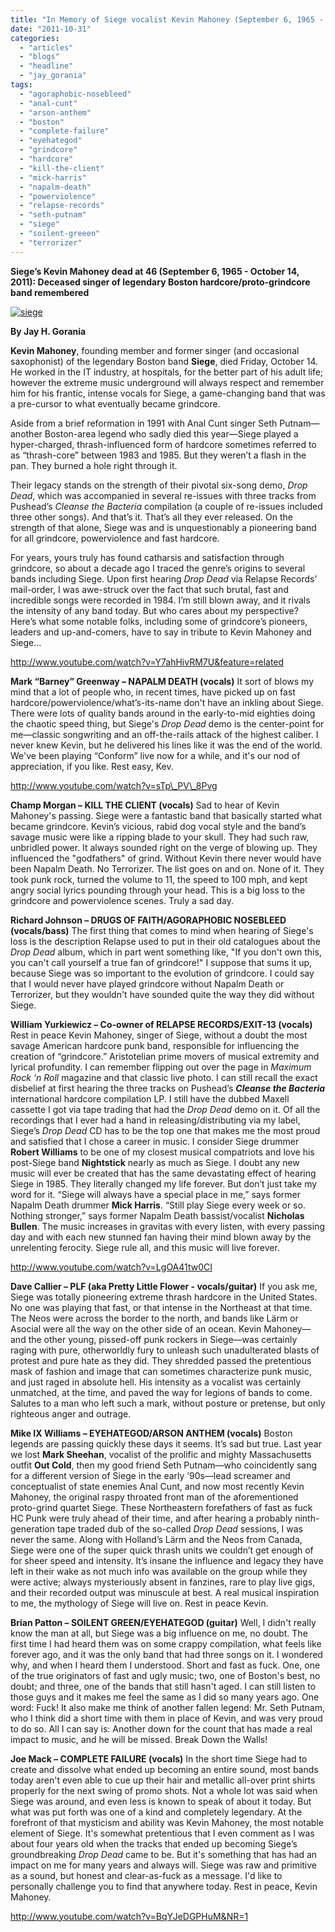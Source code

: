 ```yaml
---
title: "In Memory of Siege vocalist Kevin Mahoney (September 6, 1965 - October 14, 2011)"
date: "2011-10-31"
categories: 
  - "articles"
  - "blogs"
  - "headline"
  - "jay_gorania"
tags: 
  - "agoraphobic-nosebleed"
  - "anal-cunt"
  - "arson-anthem"
  - "boston"
  - "complete-failure"
  - "eyehategod"
  - "grindcore"
  - "hardcore"
  - "kill-the-client"
  - "mick-harris"
  - "napalm-death"
  - "powerviolence"
  - "relapse-records"
  - "seth-putnam"
  - "siege"
  - "soilent-greeen"
  - "terrorizer"
---
```


**Siege’s Kevin Mahoney dead at 46 (September 6, 1965 - October 14, 2011): Deceased singer of legendary Boston hardcore/proto-grindcore band remembered**

[![](http://www.hellbound.ca/wp-content/uploads/2011/10/siege.jpg "siege")](http://www.hellbound.ca/wp-content/uploads/2011/10/siege.jpg)

**By Jay H. Gorania**

**Kevin Mahoney**, founding member and former singer (and occasional saxophonist) of the legendary Boston band **Siege**, died Friday, October 14. He worked in the IT industry, at hospitals, for the better part of his adult life; however the extreme music underground will always respect and remember him for his frantic, intense vocals for Siege, a game-changing band that was a pre-cursor to what eventually became grindcore.

Aside from a brief reformation in 1991 with Anal Cunt singer Seth Putnam—another Boston-area legend who sadly died this year—Siege played a hyper-charged, thrash-influenced form of hardcore sometimes referred to as “thrash-core” between 1983 and 1985. But they weren’t a flash in the pan. They burned a hole right through it.

Their legacy stands on the strength of their pivotal six-song demo, _Drop Dead_, which was accompanied in several re-issues with three tracks from Pushead’s _Cleanse the Bacteria_ compilation (a couple of re-issues included three other songs). And that’s it. That’s all they ever released. On the strength of that alone, Siege was and is unquestionably a pioneering band for all grindcore, powerviolence and fast hardcore.

For years, yours truly has found catharsis and satisfaction through grindcore, so about a decade ago I traced the genre’s origins to several bands including Siege. Upon first hearing _Drop Dead_ via Relapse Records’ mail-order, I was awe-struck over the fact that such brutal, fast and incredible songs were recorded in 1984. I’m still blown away, and it rivals the intensity of any band today. But who cares about my perspective? Here’s what some notable folks, including some of grindcore’s pioneers, leaders and up-and-comers, have to say in tribute to Kevin Mahoney and Siege…

http://www.youtube.com/watch?v=Y7ahHivRM7U&feature=related

**Mark “Barney” Greenway – NAPALM DEATH (vocals)** It sort of blows my mind that a lot of people who, in recent times, have picked up on fast hardcore/powerviolence/what’s-its-name don't have an inkling about Siege. There were lots of quality bands around in the early-to-mid eighties doing the chaotic speed thing, but Siege's _Drop Dead_ demo is the center-point for me—classic songwriting and an off-the-rails attack of the highest caliber. I never knew Kevin, but he delivered his lines like it was the end of the world. We've been playing “Conform” live now for a while, and it's our nod of appreciation, if you like. Rest easy, Kev.

http://www.youtube.com/watch?v=sTp\_PV\_8Pvg

**Champ Morgan – KILL THE CLIENT (vocals)** Sad to hear of Kevin Mahoney's passing. Siege were a fantastic band that basically started what became grindcore. Kevin’s vicious, rabid dog vocal style and the band’s savage music were like a ripping blade to your skull. They had such raw, unbridled power. It always sounded right on the verge of blowing up. They influenced the "godfathers" of grind. Without Kevin there never would have been Napalm Death. No Terrorizer. The list goes on and on. None of it. They took punk rock, turned the volume to 11, the speed to 100 mph, and kept angry social lyrics pounding through your head. This is a big loss to the grindcore and powerviolence scenes. Truly a sad day.

**Richard Johnson – DRUGS OF FAITH/AGORAPHOBIC NOSEBLEED (vocals/bass)** The first thing that comes to mind when hearing of Siege's loss is the description Relapse used to put in their old catalogues about the _Drop Dead_ album, which in part went something like, "If you don't own this, you can't call yourself a true fan of grindcore!" I suppose that sums it up, because Siege was so important to the evolution of grindcore. I could say that I would never have played grindcore without Napalm Death or Terrorizer, but they wouldn't have sounded quite the way they did without Siege.

**William Yurkiewicz – Co-owner of RELAPSE RECORDS/EXIT-13 (vocals)** Rest in peace Kevin Mahoney, singer of Siege, without a doubt the most savage American hardcore punk band, responsible for influencing the creation of “grindcore.” Aristotelian prime movers of musical extremity and lyrical profundity. I can remember flipping out over the page in _Maximum Rock ‘n Roll_ magazine and that classic live photo. I can still recall the exact disbelief at first hearing the three tracks on Pushead’s _**Cleanse the Bacteria**_ international hardcore compilation LP. I still have the dubbed Maxell cassette I got via tape trading that had the _Drop Dead_ demo on it. Of all the recordings that I ever had a hand in releasing/distributing via my label, Siege’s _Drop Dead_ CD has to be the top one that makes me the most proud and satisfied that I chose a career in music. I consider Siege drummer **Robert Williams** to be one of my closest musical compatriots and love his post-Siege band **Nightstick** nearly as much as Siege. I doubt any new music will ever be created that has the same devastating effect of hearing Siege in 1985. They literally changed my life forever. But don’t just take my word for it. “Siege will always have a special place in me,” says former Napalm Death drummer **Mick Harris**. “Still play Siege every week or so. Nothing stronger,” says former Napalm Death bassist/vocalist **Nicholas Bullen**. The music increases in gravitas with every listen, with every passing day and with each new stunned fan having their mind blown away by the unrelenting ferocity. Siege rule all, and this music will live forever.

http://www.youtube.com/watch?v=LgOA41tw0CI

**Dave Callier – PLF (aka Pretty Little Flower - vocals/guitar)** If you ask me, Siege was totally pioneering extreme thrash hardcore in the United States. No one was playing that fast, or that intense in the Northeast at that time. The Neos were across the border to the north, and bands like Lärm or Asocial were all the way on the other side of an ocean. Kevin Mahoney—and the other young, pissed-off punk rockers in Siege—was certainly raging with pure, otherworldly fury to unleash such unadulterated blasts of protest and pure hate as they did. They shredded passed the pretentious mask of fashion and image that can sometimes characterize punk music, and just raged in absolute hell. His intensity as a vocalist was certainly unmatched, at the time, and paved the way for legions of bands to come. Salutes to a man who left such a mark, without posture or pretense, but only righteous anger and outrage.

**Mike IX Williams – EYEHATEGOD/ARSON ANTHEM (vocals)** Boston legends are passing quickly these days it seems. It’s sad but true. Last year we lost **Mark Sheehan**, vocalist of the prolific and mighty Massachusetts outfit **Out Cold**, then my good friend Seth Putnam—who coincidently sang for a different version of Siege in the early ’90s—lead screamer and conceptualist of state enemies Anal Cunt, and now most recently Kevin Mahoney, the original raspy throated front man of the aforementioned proto-grind quartet Siege. These Northeastern forefathers of fast as fuck HC Punk were truly ahead of their time, and after hearing a probably ninth-generation tape traded dub of the so-called _Drop Dead_ sessions, I was never the same. Along with Holland’s Lärm and the Neos from Canada, Siege were one of the super quick thrash units we couldn’t get enough of for sheer speed and intensity. It’s insane the influence and legacy they have left in their wake as not much info was available on the group while they were active; always mysteriously absent in fanzines, rare to play live gigs, and their recorded output was minuscule at best. A real musical inspiration to me, the mythology of Siege will live on. Rest in peace Kevin.

**Brian Patton – SOILENT GREEN/EYEHATEGOD (guitar)** Well, I didn't really know the man at all, but Siege was a big influence on me, no doubt. The first time I had heard them was on some crappy compilation, what feels like forever ago, and it was the only band that had three songs on it. I wondered why, and when I heard them I understood. Short and fast as fuck. One, one of the true originators of fast and ugly music; two, one of Boston's best, no doubt; and three, one of the bands that still hasn't aged. I can still listen to those guys and it makes me feel the same as I did so many years ago. One word: Fuck! It also make me think of another fallen legend: Mr. Seth Putnam, who I think did a short time with them in place of Kevin, and was very proud to do so. All I can say is: Another down for the count that has made a real impact to music, and he will be missed. Break Down the Walls!

**Joe Mack – COMPLETE FAILURE (vocals)** In the short time Siege had to create and dissolve what ended up becoming an entire sound, most bands today aren't even able to cue up their hair and metallic all-over print shirts properly for the next swing of promo shots. Not a whole lot was said when Siege was around, and even less is known to speak of about it today. But what was put forth was one of a kind and completely legendary. At the forefront of that mysticism and ability was Kevin Mahoney, the most notable element of Siege. It's somewhat pretentious that I even comment as I was about four years old when the tracks that ended up becoming Siege’s groundbreaking _Drop Dead_ came to be. But it's something that has had an impact on me for many years and always will. Siege was raw and primitive as a sound, but honest and clear-as-fuck as a message. I'd like to personally challenge you to find that anywhere today. Rest in peace, Kevin Mahoney.

http://www.youtube.com/watch?v=BqYJeDGPHuM&NR=1
